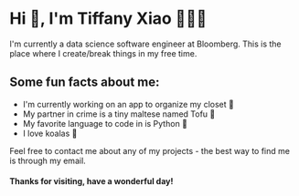 # Hi 👋, I'm Tiffany Xiao 👩🏻‍💻
I'm currently a data science software engineer at Bloomberg. This is the place where I create/break things in my free time. 

## Some fun facts about me: 
- I'm currently working on an app to organize my closet 👚
- My partner in crime is a tiny maltese named Tofu 🐶
- My favorite language to code in is Python 🐍
- I love koalas 🐨

Feel free to contact me about any of my projects - the best way to find me is through my email. 

#### Thanks for visiting, have a wonderful day! 
